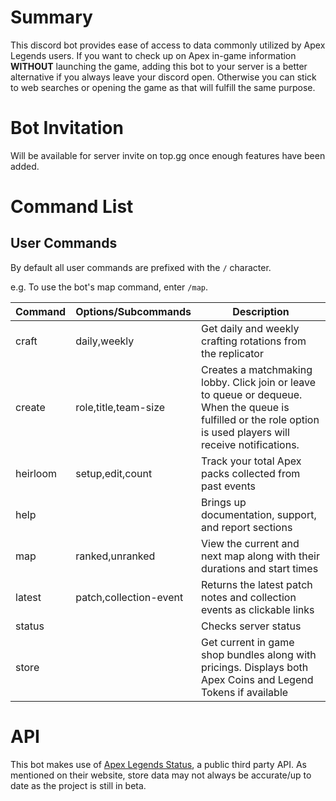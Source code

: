 # Summary

This discord bot provides ease of access to data commonly utilized by Apex Legends users. If you want to check up on Apex in-game information **WITHOUT** launching the game, adding this bot to your server is a better alternative if you always leave your discord open. Otherwise you can stick to web searches or opening the game as that will fulfill the same purpose.

# Bot Invitation
Will be available for server invite on top.gg once enough features have been added.

# Command List

## User Commands

By default all user commands are prefixed with the `/` character.  

e.g. To use the bot's map command, enter `/map`.

| Command    | Options/Subcommands    | Description       |
|------------|------------------------|-------------------|
| craft      | daily,weekly           | Get daily and weekly crafting rotations from the replicator |
| create     | role,title,team-size   | Creates a matchmaking lobby. Click join or leave to queue or dequeue. When the queue is fulfilled or the role option is used                                             players will receive notifications. |
| heirloom   | setup,edit,count       | Track your total Apex packs collected from past events |
| help       |                        | Brings up documentation, support, and report sections
| map        | ranked,unranked        | View the current and next map along with their durations and start times |
| latest     | patch,collection-event | Returns the latest patch notes and collection events as clickable links |
| status     |                        | Checks server status |
| store      |                        | Get current in game shop bundles along with pricings. Displays both Apex Coins and Legend Tokens if available |

# API

This bot makes use of [Apex Legends Status](https://apexlegendsapi.com/#introduction), a public third party API.
As mentioned on their website, store data may not always be accurate/up to date as the project is still in beta.     
